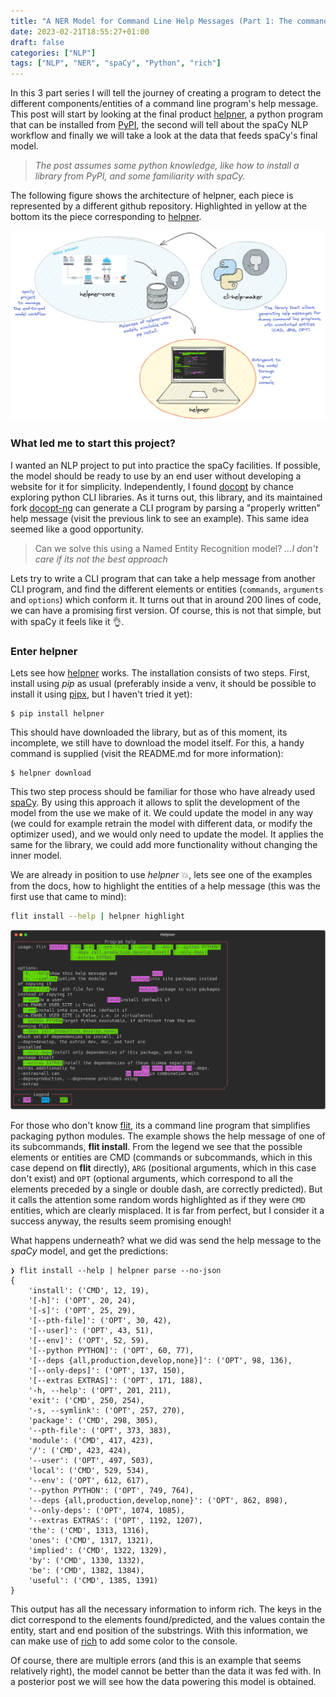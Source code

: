 ```yaml
---
title: "A NER Model for Command Line Help Messages (Part 1: The command line program)"
date: 2023-02-21T18:55:27+01:00
draft: false
categories: ["NLP"]
tags: ["NLP", "NER", "spaCy", "Python", "rich"]
---
```


In this 3 part series I will tell the journey of creating a program to detect the different 
components/entities of a command line program's help message. This post will start by looking at the final 
product [helpner](https://github.com/plaguss/helpner), a python program that can be installed 
from [PyPI](https://pypi.org/project/helpner/), the second will tell about the spaCy NLP workflow 
and finally we will take a look at the data that feeds spaCy's final model.

> *The post assumes some python knowledge, like how to install a library from PyPI,*
> *and some familiarity with spaCy.*

The following figure shows the architecture of helpner, each piece is represented by a different
github repository. Highlighted in yellow at the bottom its the piece corresponding to
[helpner](https://github.com/plaguss/helpner).

![helpner](/images/helpner-arch-part1.png)

### What led me to start this project?

I wanted an NLP project to put into practice the spaCy facilities. If possible, the
model should be ready to use by an end user without developing a website for it
for simplicity. Independently, I found [docopt](http://docopt.org/) by chance exploring
python CLI libraries. As it turns out, this library, and its maintained fork [docopt-ng](https://github.com/jazzband/docopt-ng)
can generate a CLI program by parsing a "properly written" help message (visit the previous
link to see an example). This same idea seemed like a good opportunity.

> Can we solve this using a Named Entity Recognition model? *...I don't care if its not the best approach*

Lets try to write a CLI program that can take a help message from another
CLI program, and find the different elements or entities (`commands`, `arguments` and `options`)
which conform it. It turns out that in around 200 lines of code, we can have a promising
first version. Of course, this is not that simple, but with spaCy it feels like it :ok_hand:.

### Enter helpner

Lets see how [helpner](https://github.com/plaguss/helpner) works. 
The installation consists of two steps. First, install using *pip* as usual
(preferably inside a venv, it should be possible to install it using
[pipx](URL), but I haven't tried it yet):

```console
$ pip install helpner
```

This should have downloaded the library, but as of this moment, its incomplete,
we still have to download the model itself. For this, a handy command is supplied
(visit the README.md for more information):

```console
$ helpner download
```

This two step process should be familiar for those who have already used [spaCy](URL). By using
this approach it allows to split the development of the model from the use we make of
it. We could update the model in any way (we could for example retrain the model with different
data, or modify the optimizer used), and we would only need to update the model. It applies
the same for the library, we could add more functionality without changing the inner model.

We are already in position to use *helpner* :collision:, lets see one of the examples
from the docs, how to highlight the entities of a help message (this was the first use that came to mind):

```sh
flit install --help | helpner highlight
```

![flit-install-help](/images/flit-install-help.svg)

For those who don't know [flit](https://github.com/pypa/flit), its a command line program that 
simplifies packaging python modules. The example shows the help message of one of its subcommands, 
**flit install**. From the legend we see that the possible elements or entities are CMD (commands 
or subcommands, which in this case depend on **flit** directly), `ARG` (positional arguments, 
which in this case don't exist) and `OPT` (optional arguments, which correspond to all the elements 
preceded by a single or double dash, are correctly predicted). But it calls the attention some 
random words highlighted as if they were `CMD` entities, which are clearly misplaced. It is far from
perfect, but I consider it a success anyway, the results seem promising enough!

What happens underneath? what we did was send the help message to the *spaCy* model,
and get the predictions:

```console
❯ flit install --help | helpner parse --no-json
{
    'install': ('CMD', 12, 19),
    '[-h]': ('OPT', 20, 24),
    '[-s]': ('OPT', 25, 29),
    '[--pth-file]': ('OPT', 30, 42),
    '[--user]': ('OPT', 43, 51),
    '[--env]': ('OPT', 52, 59),
    '[--python PYTHON]': ('OPT', 60, 77),
    '[--deps {all,production,develop,none}]': ('OPT', 98, 136),
    '[--only-deps]': ('OPT', 137, 150),
    '[--extras EXTRAS]': ('OPT', 171, 188),
    '-h, --help': ('OPT', 201, 211),
    'exit': ('CMD', 250, 254),
    '-s, --symlink': ('OPT', 257, 270),
    'package': ('CMD', 298, 305),
    '--pth-file': ('OPT', 373, 383),
    'module': ('CMD', 417, 423),
    '/': ('CMD', 423, 424),
    '--user': ('OPT', 497, 503),
    'local': ('CMD', 529, 534),
    '--env': ('OPT', 612, 617),
    '--python PYTHON': ('OPT', 749, 764),
    '--deps {all,production,develop,none}': ('OPT', 862, 898),
    '--only-deps': ('OPT', 1074, 1085),
    '--extras EXTRAS': ('OPT', 1192, 1207),
    'the': ('CMD', 1313, 1316),
    'ones': ('CMD', 1317, 1321),
    'implied': ('CMD', 1322, 1329),
    'by': ('CMD', 1330, 1332),
    'be': ('CMD', 1382, 1384),
    'useful': ('CMD', 1385, 1391)
}
```

This output has all the necessary information to inform rich. The keys in the dict
correspond to the elements found/predicted, and the values contain the entity, start
and end position of the substrings. With this information, we can make use of 
[rich](URL) to add some color to the console.

Of course, there are multiple errors (and this is an example that seems relatively
right), the model cannot be better than the data it was fed with. In a posterior post
we will see how the data powering this model is obtained.

<!-- ### Related posts

add here -->

